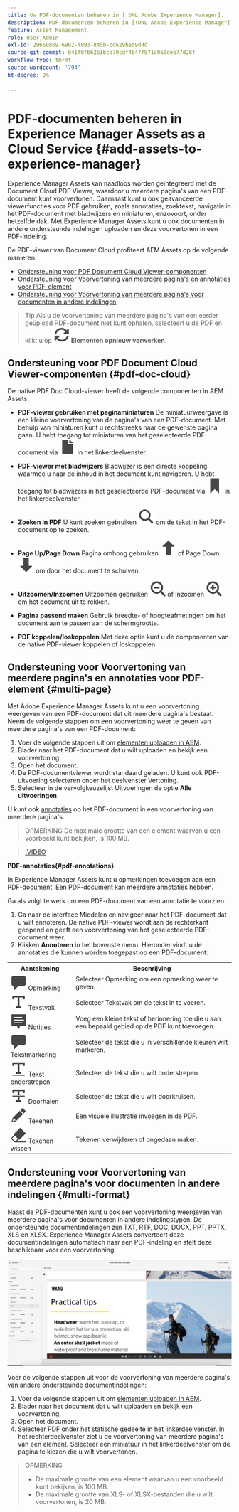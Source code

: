 ```yaml
---
title: Uw PDF-documenten beheren in [!DNL Adobe Experience Manager].
description: PDF-documenten beheren in [!DNL Adobe Experience Manager] als [!DNL Cloud Service].
feature: Asset Management
role: User,Admin
exl-id: 29660869-6902-4093-845b-cd629be59d4d
source-git-commit: 041f0fb62b1bca79cdf4b47f971c060deb77d28f
workflow-type: tm+mt
source-wordcount: '794'
ht-degree: 0%

---
```


# PDF-documenten beheren in Experience Manager Assets as a Cloud Service {#add-assets-to-experience-manager}

Experience Manager Assets kan naadloos worden geïntegreerd met de Document Cloud PDF Viewer, waardoor u meerdere pagina&#39;s van een PDF-document kunt voorvertonen. Daarnaast kunt u ook geavanceerde viewerfuncties voor PDF gebruiken, zoals annotaties, zoektekst, navigatie in het PDF-document met bladwijzers en miniaturen, enzovoort, onder hetzelfde dak. Met Experience Manager Assets kunt u ook documenten in andere ondersteunde indelingen uploaden en deze voorvertonen in een PDF-indeling.

De PDF-viewer van Document Cloud profiteert AEM Assets op de volgende manieren:
* [Ondersteuning voor PDF Document Cloud Viewer-componenten](#pdf-doc-cloud)
* [Ondersteuning voor Voorvertoning van meerdere pagina&#39;s en annotaties voor PDF-element](#multi-page)
* [Ondersteuning voor Voorvertoning van meerdere pagina&#39;s voor documenten in andere indelingen](#multi-format)

> Tip
> Als u de voorvertoning van meerdere pagina&#39;s van een eerder geüpload PDF-document niet kunt ophalen, selecteert u de PDF en klikt u op **![Opnieuw verwerken](/help/assets/assets/Reprocess.svg) Elementen opnieuw verwerken**.

## Ondersteuning voor PDF Document Cloud Viewer-componenten {#pdf-doc-cloud}

De native PDF Doc Cloud-viewer heeft de volgende componenten in AEM Assets:

* **PDF-viewer gebruiken met paginaminiaturen** De miniatuurweergave is een kleine voorvertoning van de pagina&#39;s van een PDF-document. Met behulp van miniaturen kunt u rechtstreeks naar de gewenste pagina gaan. U hebt toegang tot miniaturen van het geselecteerde PDF-document via ![miniatuur](/help/assets/assets/thumbnail.svg) in het linkerdeelvenster.

* **PDF-viewer met bladwijzers** Bladwijzer is een directe koppeling waarmee u naar de inhoud in het document kunt navigeren. U hebt toegang tot bladwijzers in het geselecteerde PDF-document via ![bladwijzer](/help/assets/assets/bookmark.svg) in het linkerdeelvenster.

* **Zoeken in PDF** U kunt zoeken gebruiken ![zoeken](/help/assets/assets/Search.svg) om de tekst in het PDF-document op te zoeken.

* **Page Up/Page Down** Pagina omhoog gebruiken ![Page Up](/help/assets/assets/ArrowUp.svg) of Page Down ![Page Down](/help/assets/assets/ArrowDown.svg) om door het document te schuiven.

* **Uitzoomen/Inzoomen** Uitzoomen gebruiken ![Uitzoomen](/help/assets/assets/ZoomOut.svg) of Inzoomen ![Inzoomen](/help/assets/assets/ZoomIn.svg) om het document uit te rekken.

* **Pagina passend maken** Gebruik breedte- of hoogteafmetingen om het document aan te passen aan de schermgrootte.

* **PDF koppelen/loskoppelen** Met deze optie kunt u de componenten van de native PDF-viewer koppelen of loskoppelen.

## Ondersteuning voor Voorvertoning van meerdere pagina&#39;s en annotaties voor PDF-element {#multi-page}

Met Adobe Experience Manager Assets kunt u een voorvertoning weergeven van een PDF-document dat uit meerdere pagina&#39;s bestaat. Neem de volgende stappen om een voorvertoning weer te geven van meerdere pagina&#39;s van een PDF-document:

1. Voer de volgende stappen uit om [elementen uploaden in AEM](https://experienceleague.adobe.com/docs/experience-manager-cloud-service/content/assets/manage/add-assets.html?lang=en).
1. Blader naar het PDF-document dat u wilt uploaden en bekijk een voorvertoning.
1. Open het document.
1. De PDF-documentviewer wordt standaard geladen. U kunt ook PDF-uitvoering selecteren onder het deelvenster Vertoning.
1. Selecteer in de vervolgkeuzelijst Uitvoeringen de optie **Alle uitvoeringen**.

U kunt ook [annotaties](#pdf-annotations) op het PDF-document in een voorvertoning van meerdere pagina&#39;s.

> OPMERKING
> De maximale grootte van een element waarvan u een voorbeeld kunt bekijken, is 100 MB.

>[!VIDEO](https://video.tv.adobe.com/v/3409355)

<!--
![Multi-page Preview](/help/assets/assets/multi-page.png)
-->

**PDF-annotaties{#pdf-annotations}**

In Experience Manager Assets kunt u opmerkingen toevoegen aan een PDF-document. Een PDF-document kan meerdere annotaties hebben.

Ga als volgt te werk om een PDF-document van een annotatie te voorzien:
1. Ga naar de interface Middelen en navigeer naar het PDF-document dat u wilt annoteren. De native PDF-viewer wordt aan de rechterkant geopend en geeft een voorvertoning van het geselecteerde PDF-document weer.
1. Klikken **Annoteren** in het bovenste menu.
Hieronder vindt u de annotaties die kunnen worden toegepast op een PDF-document:

<table>
        <tr>
             <th> Aantekening </th>
            <th> Beschrijving </th>
        </tr>
        <tr>
           <td> <img src="/help/assets/assets/Comment.svg"> Opmerking </td>
            <td> Selecteer Opmerking om een opmerking weer te geven. </td>
        </tr>
        <tr>
            <td> <img src="/help/assets/assets/Text.svg"> Tekstvak </td>
            <td> Selecteer Tekstvak om de tekst in te voeren. </td>
        </tr>
        <tr>
            <td> <img src="/help/assets/assets/Note.svg"> Notities </td>
            <td> Voeg een kleine tekst of herinnering toe die u aan een bepaald gebied op de PDF kunt toevoegen. </td>
        </tr>
        <tr>
            <td> <img src="/help/assets/assets/Comment.svg"> Tekstmarkering </td>
            <td> Selecteer de tekst die u in verschillende kleuren wilt markeren. </td>
        </tr>
        <tr>
            <td> <img src="/help/assets/assets/TextUnderline.svg"> Tekst onderstrepen </td>
            <td> Selecteer de tekst die u wilt onderstrepen. </td>
        </tr>
        <tr>
            <td> <img src="/help/assets/assets/TextStrikethrough.svg"> Doorhalen </td>
            <td> Selecteer de tekst die u wilt doorkruisen. </td>
        </tr>
        <tr>
            <td> <img src="/help/assets/assets/Draw.svg"> Tekenen </td>
            <td> Een visuele illustratie invoegen in de PDF. </td>
        </tr>
        <tr>
            <td> <img src="/help/assets/assets/Erase.svg"> Tekenen wissen </td>
             <td> Tekenen verwijderen of ongedaan maken. </td>
        </tr>
    </table>

## Ondersteuning voor Voorvertoning van meerdere pagina&#39;s voor documenten in andere indelingen {#multi-format}

Naast de PDF-documenten kunt u ook een voorvertoning weergeven van meerdere pagina&#39;s voor documenten in andere indelingstypen. De ondersteunde documentindelingen zijn TXT, RTF, DOC, DOCX, PPT, PPTX, XLS en XLSX. Experience Manager Assets converteert deze documentindelingen automatisch naar een PDF-indeling en stelt deze beschikbaar voor een voorvertoning.

![Voorvertoning van meerdere pagina&#39;s van documenten in andere indelingen](/help/assets/assets/multi-page-other-formats.png)

Voer de volgende stappen uit voor de voorvertoning van meerdere pagina&#39;s van andere ondersteunde documentindelingen:
1. Voer de volgende stappen uit om [elementen uploaden in AEM](https://experienceleague.adobe.com/docs/experience-manager-cloud-service/content/assets/manage/add-assets.html?lang=en).
1. Blader naar het document dat u wilt uploaden en bekijk een voorvertoning.
1. Open het document.
1. Selecteer PDF onder het statische gedeelte in het linkerdeelvenster. In het rechterdeelvenster ziet u de voorvertoning van meerdere pagina&#39;s van een element. Selecteer een miniatuur in het linkerdeelvenster om de pagina te kiezen die u wilt voorvertonen.

> OPMERKING
> * De maximale grootte van een element waarvan u een voorbeeld kunt bekijken, is 100 MB.
> * De maximale grootte van XLS- of XLSX-bestanden die u wilt voorvertonen, is 20 MB.
>

